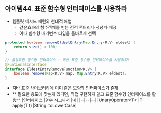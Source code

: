 ## 아이템44. 표준 함수형 인터페이스를 사용하라
* 템플릿 메서드 패턴의 현대적 해법
	* 같은효과의 함수객체를 받는 정적 팩터리나 생성자 제공
	* 이때 함수형 매개변수 타입을 올바르게 선택
```java
protected boolean removeEldestEntry(Map.Entry<K,V> eldest) { 
	return size() > 100;
}

// 불필요한 함수형 인터페이스 : 대신 표준 함수형 인터페이스를 사용하라!
@FuntionalInterface
interface EldestEntryRemoveFunction<K,V> {
	boolean remove(Map<K,V> map, Map.Entry<K,V> eldest);
}
```
* 자바 표준 라이브러리에 이미 같은 모양의 인터페이스가 존재
* ** 필요한 용도에 맞는게 있다면, 직접 구현하지 말고 표준 함수형 인터페이스를 활용**
|인터페이스 |함수 시그니처 |예|
|--|--|--|
|UnaryOperator&lt;T&gt;  |T apply(T t) |String::toLowerCase|

<!--stackedit_data:
eyJoaXN0b3J5IjpbMzU2MTIzNjI5XX0=
-->